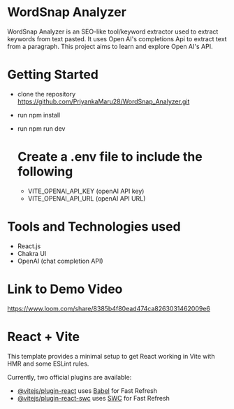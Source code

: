 # WordSnap Analyzer

WordSnap Analyzer is an SEO-like tool/keyword extractor used to extract keywords from text pasted. It uses Open AI's completions Api to extract text from a paragraph. This project aims to learn and explore Open AI's API.


# Getting Started

- clone the repository https://github.com/PriyankaMaru28/WordSnap_Analyzer.git
- run npm install
- run npm run dev

  # Create a .env file to include the following 

    - VITE_OPENAI_API_KEY (openAI API key)
    - VITE_OPENAI_API_URL (openAI API URL)


# Tools and Technologies used 
  - React.js
  - Chakra UI
  - OpenAI (chat completion API)

# Link to Demo Video
https://www.loom.com/share/8385b4f80ead474ca8263031462009e6

  



# React + Vite

This template provides a minimal setup to get React working in Vite with HMR and some ESLint rules.

Currently, two official plugins are available:

- [@vitejs/plugin-react](https://github.com/vitejs/vite-plugin-react/blob/main/packages/plugin-react/README.md) uses [Babel](https://babeljs.io/) for Fast Refresh
- [@vitejs/plugin-react-swc](https://github.com/vitejs/vite-plugin-react-swc) uses [SWC](https://swc.rs/) for Fast Refresh
